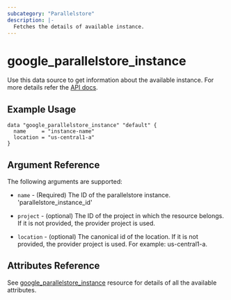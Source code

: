 ```yaml
---
subcategory: "Parallelstore"
description: |-
  Fetches the details of available instance.
---
```


# google_parallelstore_instance

Use this data source to get information about the available instance. For more details refer the [API docs](https://cloud.google.com/parallelstore/docs/reference/rest/v1/projects.locations.instances).

## Example Usage

```hcl
data "google_parallelstore_instance" "default" {
  name     = "instance-name"
  location = "us-central1-a"
}
```

## Argument Reference

The following arguments are supported:

* `name` -
  (Required)
  The ID of the parallelstore instance.
  'parallelstore_instance_id'

* `project` - 
  (optional) 
  The ID of the project in which the resource belongs. If it is not provided, the provider project is used.

* `location` -
  (optional)
  The canonical id of the location. If it is not provided, the provider project is used. For example: us-central1-a.

## Attributes Reference

See [google_parallelstore_instance](https://registry.terraform.io/providers/hashicorp/google/latest/docs/resources/parallelstore_instance) resource for details of all the available attributes.
